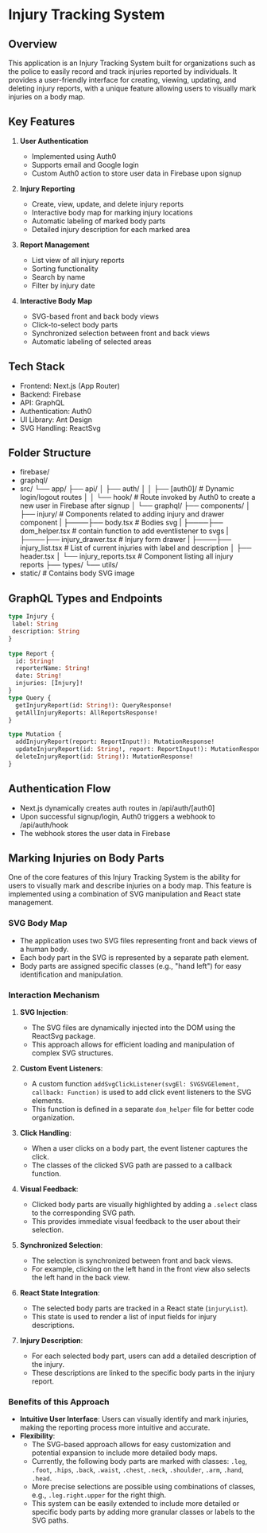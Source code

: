 # Injury Tracking System

## Overview

This application is an Injury Tracking System built for organizations such as the police to easily record and track injuries reported by individuals. It provides a user-friendly interface for creating, viewing, updating, and deleting injury reports, with a unique feature allowing users to visually mark injuries on a body map.

## Key Features

1. **User Authentication**
   - Implemented using Auth0
   - Supports email and Google login
   - Custom Auth0 action to store user data in Firebase upon signup

2. **Injury Reporting**
   - Create, view, update, and delete injury reports
   - Interactive body map for marking injury locations
   - Automatic labeling of marked body parts
   - Detailed injury description for each marked area

3. **Report Management**
   - List view of all injury reports
   - Sorting functionality
   - Search by name
   - Filter by injury date

4. **Interactive Body Map**
   - SVG-based front and back body views
   - Click-to-select body parts
   - Synchronized selection between front and back views
   - Automatic labeling of selected areas

## Tech Stack

- Frontend: Next.js (App Router)
- Backend: Firebase
- API: GraphQL
- Authentication: Auth0
- UI Library: Ant Design
- SVG Handling: ReactSvg

## Folder Structure
- firebase/
- graphql/
- src/
  └── app/
      ├── api/
      │   ├── auth/
      │   │   ├── [auth0]/     # Dynamic login/logout routes
      │   │   └── hook/        # Route invoked by Auth0 to create a new user in Firebase after signup
      │   └── graphql/
      ├── components/
      │   ├── injury/          # Components related to adding injury and drawer component
      |   ├────├── body.tsx    # Bodies svg
      |   ├────├── dom_helper.tsx # contain function to add eventlistener to svgs
      |   ├────├── injury_drawer.tsx # Injury form drawer
      |   ├────├── injury_list.tsx  # List of current injuries with label and description
      │   ├── header.tsx
      │   └── injury_reports.tsx  # Component listing all injury reports
      ├── types/
      └── utils/
- static/   # Contains body SVG image

## GraphQL Types and Endpoints

```graphql
type Injury {
 label: String
 description: String
}
  
type Report {
  id: String!
  reporterName: String!
  date: String!
  injuries: [Injury]!
}
type Query {
  getInjuryReport(id: String!): QueryResponse!
  getAllInjuryReports: AllReportsResponse!
}

type Mutation {
  addInjuryReport(report: ReportInput!): MutationResponse!
  updateInjuryReport(id: String!, report: ReportInput!): MutationResponse!
  deleteInjuryReport(id: String!): MutationResponse!
}
```

## Authentication Flow

- Next.js dynamically creates auth routes in /api/auth/[auth0]
- Upon successful signup/login, Auth0 triggers a webhook to /api/auth/hook
- The webhook stores the user data in Firebase

## Marking Injuries on Body Parts

One of the core features of this Injury Tracking System is the ability for users to visually mark and describe injuries on a body map. This feature is implemented using a combination of SVG manipulation and React state management.

### SVG Body Map

- The application uses two SVG files representing front and back views of a human body.
- Each body part in the SVG is represented by a separate path element.
- Body parts are assigned specific classes (e.g., "hand left") for easy identification and manipulation.

### Interaction Mechanism

1. **SVG Injection**: 
   - The SVG files are dynamically injected into the DOM using the ReactSvg package.
   - This approach allows for efficient loading and manipulation of complex SVG structures.

2. **Custom Event Listeners**:
   - A custom function `addSvgClickListener(svgEl: SVGSVGElement, callback: Function)` is used to add click event listeners to the SVG elements.
   - This function is defined in a separate `dom_helper` file for better code organization.

3. **Click Handling**:
   - When a user clicks on a body part, the event listener captures the click.
   - The classes of the clicked SVG path are passed to a callback function.

4. **Visual Feedback**:
   - Clicked body parts are visually highlighted by adding a `.select` class to the corresponding SVG path.
   - This provides immediate visual feedback to the user about their selection.

5. **Synchronized Selection**:
   - The selection is synchronized between front and back views.
   - For example, clicking on the left hand in the front view also selects the left hand in the back view.

6. **React State Integration**:
   - The selected body parts are tracked in a React state (`injuryList`).
   - This state is used to render a list of input fields for injury descriptions.

7. **Injury Description**:
   - For each selected body part, users can add a detailed description of the injury.
   - These descriptions are linked to the specific body parts in the injury report.

### Benefits of this Approach

- **Intuitive User Interface**: Users can visually identify and mark injuries, making the reporting process more intuitive and accurate.
- **Flexibility**: 
  - The SVG-based approach allows for easy customization and potential expansion to include more detailed body maps.
  - Currently, the following body parts are marked with classes: `.leg`, `.foot`, `.hips`, `.back`, `.waist`, `.chest`, `.neck`, `.shoulder`, `.arm`, `.hand`, `.head`.
  - More precise selections are possible using combinations of classes, e.g., `.leg.right.upper` for the right thigh.
  - This system can be easily extended to include more detailed or specific body parts by adding more granular classes or labels to the SVG paths.
